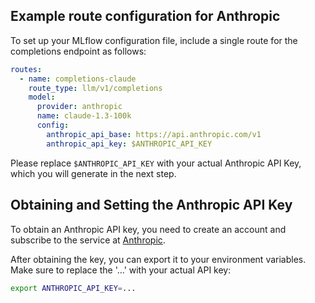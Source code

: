 ## Example route configuration for Anthropic

To set up your MLflow configuration file, include a single route for the completions endpoint as follows:

```yaml
routes:
  - name: completions-claude
    route_type: llm/v1/completions
    model:
      provider: anthropic
      name: claude-1.3-100k
      config:
        anthropic_api_base: https://api.anthropic.com/v1
        anthropic_api_key: $ANTHROPIC_API_KEY
```

Please replace `$ANTHROPIC_API_KEY` with your actual Anthropic API Key, which you will generate in the next step.

## Obtaining and Setting the Anthropic API Key

To obtain an Anthropic API key, you need to create an account and subscribe to the service at [Anthropic](https://docs.anthropic.com/claude/docs/getting-access-to-claude).

After obtaining the key, you can export it to your environment variables. Make sure to replace the '...' with your actual API key:

```sh
export ANTHROPIC_API_KEY=...
```

